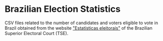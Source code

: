 # Brazilian Election Statistics

CSV files related to the number of candidates and voters eligible to vote in Brazil 
obtained from the website ["Estatísticas eleitorais"](https://sig.tse.jus.br/ords/dwapr/seai/r/sig-eleicao)
of the Brazilian Superior Electoral Court (TSE).